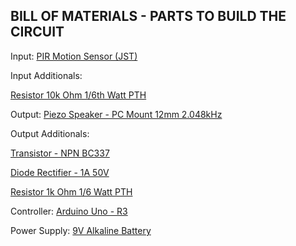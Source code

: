 BILL OF MATERIALS - PARTS TO BUILD THE CIRCUIT
----------------------------------------------
Input: [PIR Motion Sensor (JST)](https://www.sparkfun.com/products/13285)

Input Additionals:

[Resistor 10k Ohm 1/6th Watt PTH](https://www.sparkfun.com/products/8374)


Output: [Piezo Speaker - PC Mount 12mm 2.048kHz](https://www.sparkfun.com/products/7950)

Output Additionals:

[Transistor - NPN BC337](https://www.sparkfun.com/products/13689)

[Diode Rectifier - 1A 50V](https://www.sparkfun.com/products/8589)

[Resistor 1k Ohm 1/6 Watt PTH](https://www.sparkfun.com/products/8980)


Controller: [Arduino Uno - R3](https://www.sparkfun.com/products/11021)


Power Supply: [9V Alkaline Battery](https://www.sparkfun.com/products/10218)

